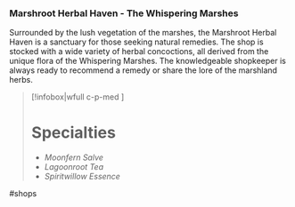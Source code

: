 ### Marshroot Herbal Haven - The Whispering Marshes

Surrounded by the lush vegetation of the marshes, the Marshroot Herbal Haven is a sanctuary for those seeking natural remedies. The shop is stocked with a wide variety of herbal concoctions, all derived from the unique flora of the Whispering Marshes. The knowledgeable shopkeeper is always ready to recommend a remedy or share the lore of the marshland herbs.

> [!infobox|wfull  c-p-med ]
>   # Specialties
>   - *Moonfern Salve*
>   - *Lagoonroot Tea*
>   - *Spiritwillow Essence*

#shops